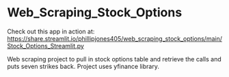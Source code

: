 # Web_Scraping_Stock_Options
Check out this app in action at:
https://share.streamlit.io/phillipjones405/web_scraping_stock_options/main/Stock_Options_Streamlit.py

Web scraping project to pull in stock options table and retrieve the calls and puts seven strikes back.
Project uses yfinance library.
